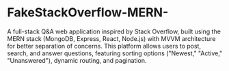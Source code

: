 # FakeStackOverflow-MERN-
A full-stack Q&amp;A web application inspired by Stack Overflow, built using the MERN stack (MongoDB, Express, React, Node.js) with MVVM architecture for better separation of concerns. This platform allows users to post, search, and answer questions, featuring sorting options ("Newest," "Active," "Unanswered"), dynamic routing, and pagination.
